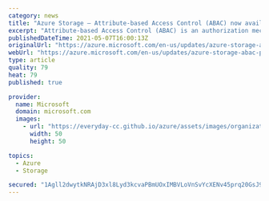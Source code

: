 ```yaml
---
category: news
title: "Azure Storage — Attribute-based Access Control (ABAC) now available for preview "
excerpt: "Attribute-based Access Control (ABAC) is an authorization mechanism that defines access levels based on attributes associated with security principals, resources, requests or the environment. You can now use ABAC in Azure Storage for Blobs and ADLS Gen2 by defining conditions on role-assignments based"
publishedDateTime: 2021-05-07T16:00:13Z
originalUrl: "https://azure.microsoft.com/en-us/updates/azure-storage-abac-preview/"
webUrl: "https://azure.microsoft.com/en-us/updates/azure-storage-abac-preview/"
type: article
quality: 79
heat: 79
published: true

provider:
  name: Microsoft
  domain: microsoft.com
  images:
    - url: "https://everyday-cc.github.io/azure/assets/images/organizations/microsoft.com-50x50.jpg"
      width: 50
      height: 50

topics:
  - Azure
  - Storage

secured: "1Agll2dwytkNRAjD3xl8Lyd3kcvaPBmUOxIMBVLoVnSvYcXENv45prq20GsJ9avZNKWxuD6udUcKcbKuUX0jQTQyvAI5Ar1FSTobnkXSLdVFg/Fhmg7NhYKW9Ipu650ToBRXXYfu9jYpD6xOXzq6aZMaNpafKYfconohLe4HfSu806GWpIj1ToUzBGJIXYj8Gr3ZJY3cjtl0Qh/PFxai4UI544izatI6EdyIiUEUI/FraJnYFP7KppmeujC+5ygBIvme0maKWFCeuBhYep8Jt3UpDzwLze71oM0Qz7j60ktQAv8J98EeEREM+1UbiVX40ZmL5/dCbvSsaeA8Je1UDhHZURVfwIYGCYsb1vpQEmQ=;yfI8o8fY96EM/DCL3fKm+w=="
---
```


